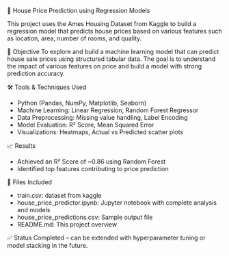 🏡 House Price Prediction using Regression Models

This project uses the Ames Housing Dataset from Kaggle to build a regression model that predicts house prices based on various features such as location, area, number of rooms, and quality.

 📌 Objective
To explore and build a machine learning model that can predict house sale prices using structured tabular data. The goal is to understand the impact of various features on price and build a model with strong prediction accuracy.

 🛠 Tools & Techniques Used
- Python (Pandas, NumPy, Matplotlib, Seaborn)
- Machine Learning: Linear Regression, Random Forest Regressor
- Data Preprocessing: Missing value handling, Label Encoding
- Model Evaluation: R² Score, Mean Squared Error
- Visualizations: Heatmaps, Actual vs Predicted scatter plots

 📈 Results
- Achieved an R² Score of ~0.86 using Random Forest
- Identified top features contributing to price prediction

 📂 Files Included
- train.csv: dataset from kaggle
- house_price_predictor.ipynb: Jupyter notebook with complete analysis and models
- house_price_predictions.csv: Sample output file
- README.md: This project overview

 ✅ Status
Completed – can be extended with hyperparameter tuning or model stacking in the future.
